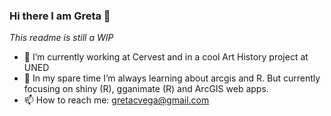 ### Hi there I am Greta 👋
_This readme is still a WIP_
- 🔭 I’m currently working at Cervest and in a cool Art History project at UNED
- 🌱 In my spare time I’m always learning about arcgis and R. But currently focusing on shiny (R), gganimate (R) and ArcGIS web apps.
- 📫 How to reach me: gretacvega@gmail.com

